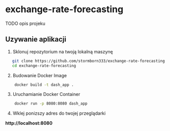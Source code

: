 # exchange-rate-forecasting
TODO opis projeku

## Uzywanie aplikacji

1. Sklonuj repozytorium na twoją lokalną maszynę

 ```sh
    git clone https://github.com/stormborn333/exchange-rate-forecasting
    cd exchange-rate-forecasting
```

2. Budowanie Docker Image

```sh
    docker build -t dash_app .
```

3. Uruchamianie Docker Container

```sh
    docker run -p 8080:8080 dash_app
```

4. Wklej ponizszy adres do twojej przeglądarki

**http://localhost:8080**